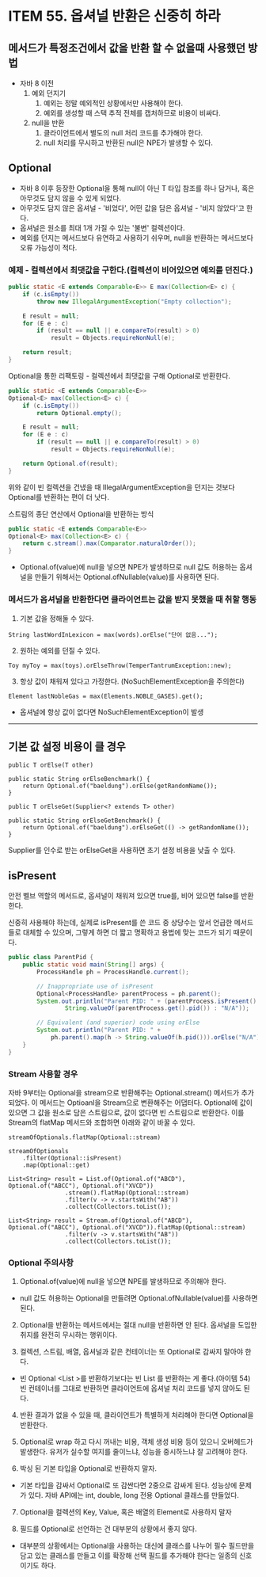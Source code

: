 # ITEM 55. 옵셔널 반환은 신중히 하라

## 메서드가 특정조건에서 값을 반환 할 수 없을때 사용했던 방법

- 자바 8 이전
  1. 예외 던지기
     1. 예외는 정말 예외적인 상황에서만 사용해야 한다.
     2. 예외를 생성할 때 스택 추적 전체를 캡처하므로 비용이 비싸다.
  2. null을 반환
     1. 클라이언트에서 별도의 null 처리 코드를 추가해야 한다.
     2. null 처리를 무시하고 반환된 null은 NPE가 발생할 수 있다.

## Optional<T>

- 자바 8 이후 등장한 Optional을 통해 null이 아닌 T 타입 참조를 하나 담거나, 혹은 아무것도 담지 않을 수 있게 되었다.
- 아무것도 담지 않은 옵셔널 - '비었다', 어떤 값을 담은 옵셔널 - '비지 않았다'고 한다.
- 옵셔널은 원소를 최대 1개 가질 수 있는 '불변' 컬렉션이다.
- 예외를 던지는 메서드보다 유연하고 사용하기 쉬우며, null을 반환하는 메서드보다 오류 가능성이 적다.

### 예제 - 컬렉션에서 최댓값을 구한다.(컬렉션이 비어있으면 예외를 던진다.)

```java
public static <E extends Comparable<E>> E max(Collection<E> c) {
    if (c.isEmpty())
        throw new IllegalArgumentException("Empty collection");

    E result = null;
    for (E e : c)
        if (result == null || e.compareTo(result) > 0)
            result = Objects.requireNonNull(e);

    return result;
}
```

Optional을 통한 리팩토링 - 컬렉션에서 최댓값을 구해 Optional로 반환한다.

```java
public static <E extends Comparable<E>>
Optional<E> max(Collection<E> c) {
    if (c.isEmpty())
        return Optional.empty();

    E result = null;
    for (E e : c)
        if (result == null || e.compareTo(result) > 0)
            result = Objects.requireNonNull(e);

    return Optional.of(result);
}
```

위와 같이 빈 컬렉션을 건냈을 때 IllegalArgumentException을 던지는 것보다 Optional<E>를 반환하는 편이 더 낫다.

스트림의 종단 연산에서 Optional을 반환하는 방식 
```java
public static <E extends Comparable<E>>
Optional<E> max(Collection<E> c) {
    return c.stream().max(Comparator.naturalOrder());
}
```

+ Optional.of(value)에 null을 넣으면 NPE가 발생하므로 null 값도 허용하는 옵셔널을 만들기 위해서는 Optional.ofNullable(value)를 사용하면 된다.

### 메서드가 옵셔널을 반환한다면 클라이언트는 값을 받지 못했을 때 취할 행동

1. 기본 값을 정해둘 수 있다.
```text
String lastWordInLexicon = max(words).orElse("단어 없음...");
```

2. 원하는 예외를 던질 수 있다.
```text
Toy myToy = max(toys).orElseThrow(TemperTantrumException::new);
```

3. 항상 값이 채워져 있다고 가정한다. (NoSuchElementException을 주의한다)
```text
Element lastNobleGas = max(Elements.NOBLE_GASES).get();
```
- 옵셔널에 항상 값이 없다면 NoSuchElementException이 발생

--- 
## 기본 값 설정 비용이 클 경우

```text
public T orElse(T other)

public static String orElseBenchmark() {
    return Optional.of("baeldung").orElse(getRandomName());
}
```

```text
public T orElseGet(Supplier<? extends T> other)

public static String orElseGetBenchmark() {
    return Optional.of("baeldung").orElseGet(() -> getRandomName());
}
```

Supplier<T>를 인수로 받는 orElseGet을 사용하면 초기 설정 비용을 낮출 수 있다.

## isPresent

안전 벨브 역할의 메서드로, 옵셔널이 채워져 있으면 true를, 비어 있으면 false를 반환한다.

신중히 사용해야 하는데, 실제로 isPresent를 쓴 코드 중 상당수는 앞서 언급한 메서드들로 대체할 수 있으며, 그렇게 하면 더 짧고 명확하고 용법에 맞는 코드가 되기 때문이다.

```java
public class ParentPid {
    public static void main(String[] args) {
        ProcessHandle ph = ProcessHandle.current();

        // Inappropriate use of isPresent
        Optional<ProcessHandle> parentProcess = ph.parent();
        System.out.println("Parent PID: " + (parentProcess.isPresent() ?
                String.valueOf(parentProcess.get().pid()) : "N/A"));

        // Equivalent (and superior) code using orElse
        System.out.println("Parent PID: " +
            ph.parent().map(h -> String.valueOf(h.pid())).orElse("N/A"));
    }
}
```

### Stream 사용할 경우

자바 9부터는 Optional을 stream으로 반환해주는 Optional.stream() 메서드가 추가되었다. 이 메서드는 Optioanl을 Stream으로 변환해주는 어댑터다. Optional에 값이 있으면 그 값을 원소로 담은 스트림으로, 값이 없다면 빈 스트림으로 반환한다. 이를 Stream의 flatMap 메서드와 조합하면 아래와 같이 바꿀 수 있다.

```text
streamOfOptionals.flatMap(Optional::stream)
```

```text
streamOfOptionals
    .filter(Optional::isPresent)
    .map(Optional::get)

List<String> result = List.of(Optional.of("ABCD"), Optional.of("ABCC"), Optional.of("XVCD"))
                .stream().flatMap(Optional::stream)
                .filter(v -> v.startsWith("AB"))
                .collect(Collectors.toList());
    
List<String> result = Stream.of(Optional.of("ABCD"), Optional.of("ABCC"), Optional.of("XVCD")).flatMap(Optional::stream)
                .filter(v -> v.startsWith("AB"))
                .collect(Collectors.toList());
```



### Optional 주의사항

1. Optional.of(value)에 null을 넣으면 NPE를 발생하므로 주의해야 한다.

- null 값도 허용하는 Optional을 만들려면 Optional.ofNullable(value)를 사용하면 된다.

2. Optional을 반환하는 메서드에서는 절대 null을 반환하면 안 된다. 옵셔널을 도입한 취지를 완전히 무시하는 행위이다.

3. 컬렉션, 스트림, 배열, 옵셔널과 같은 컨테이너는 또 Optional로 감싸지 말아야 한다.
- 빈 Optional <List <T>>를 반환하기보다는 빈 List <T>를 반환하는 게 좋다.(아이템 54) 빈 컨테이너를 그대로 반환하면 클라이언트에 옵셔널 처리 코드를 넣지 않아도 된다.

4. 반환 결과가 없을 수 있을 때, 클라이언트가 특별하게 처리해야 한다면 Optional을 반환한다.

5. Optional로 wrap 하고 다시 꺼내는 비용, 객체 생성 비용 등이 있으니 오버헤드가 발생한다. 유저가 실수할 여지를 줄이느냐, 성능을 중시하느냐 잘 고려해야 한다.

6. 박싱 된 기본 타입을 Optional로 반환하지 말자.
- 기본 타입을 감싸서 Optional로 또 감싼다면 2중으로 감싸게 된다. 성능상에 문제가 있다. 자바 API에는 int, double, long 전용 Optional 클래스를 만들었다.

7. Optional을 컬렉션의 Key, Value, 혹은 배열의 Element로 사용하지 말자

8. 필드를 Optional로 선언하는 건 대부분의 상황에서 좋지 않다.
- 대부분의 상황에서는 Optional을 사용하는 대신에 클래스를 나누어 필수 필드만을 담고 있는 클래스를 만들고 이를 확장해 선택 필드를 추가해야 한다는 일종의 신호이기도 하다.
